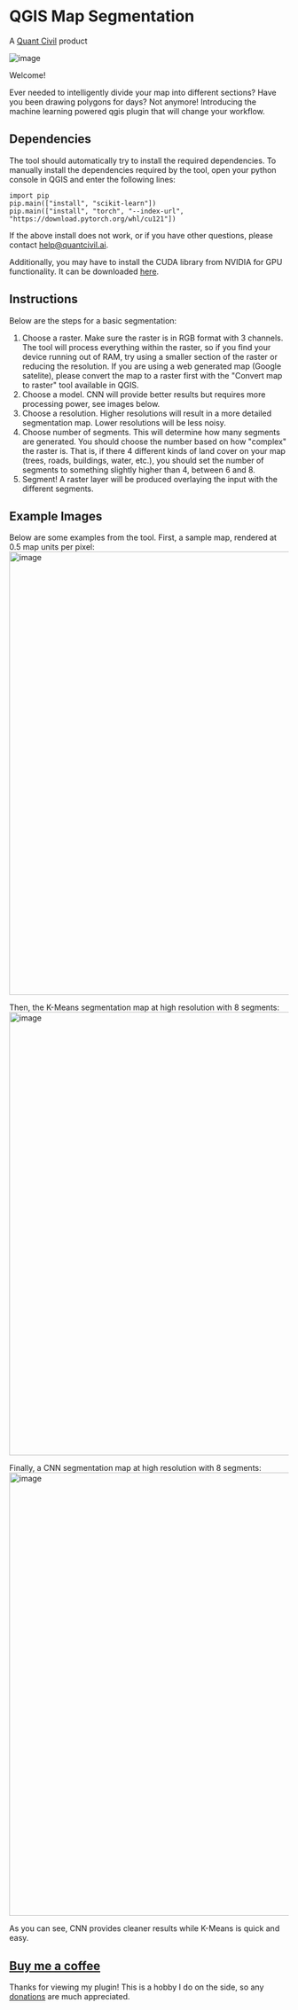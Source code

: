 # QGIS Map Segmentation
A [Quant Civil](https://www.quantcivil.ai) product

![image](https://github.com/sirebellum/qgis-segmentation/assets/25124443/898b5b91-830f-47b1-9300-ca173fe093de)

Welcome!

Ever needed to intelligently divide your map into different sections? Have you been drawing polygons for days?
Not anymore! Introducing the machine learning powered qgis plugin that will change your workflow.

## Dependencies

The tool should automatically try to install the required dependencies. To manually install the dependencies required by the tool, open your python console in QGIS and enter the following lines:

```
import pip
pip.main(["install", "scikit-learn"])
pip.main(["install", "torch", "--index-url", "https://download.pytorch.org/whl/cu121"])
```

If the above install does not work, or if you have other questions, please contact help@quantcivil.ai.

Additionally, you may have to install the CUDA library from NVIDIA for GPU functionality. It can be downloaded [here](https://developer.download.nvidia.com/compute/cuda/12.4.1/local_installers/cuda_12.4.1_551.78_windows.exe).

## Instructions
Below are the steps for a basic segmentation:
1. Choose a raster. Make sure the raster is in RGB format with 3 channels. The tool will process everything within the raster, so if you find your device running out of RAM, try using a smaller section of the raster or reducing the resolution. If you are using a web generated map (Google satelite), please convert the map to a raster first with the "Convert map to raster" tool available in QGIS.
2. Choose a model. CNN will provide better results but requires more processing power, see images below.
3. Choose a resolution. Higher resolutions will result in a more detailed segmentation map. Lower resolutions will be less noisy.
4. Choose number of segments. This will determine how many segments are generated. You should choose the number based on how "complex" the raster is. That is, if there 4 different kinds of land cover on your map (trees, roads, buildings, water, etc.), you should set the number of segments to something slightly higher than 4, between 6 and 8.
5. Segment! A raster layer will be produced overlaying the input with the different segments.

## Example Images
Below are some examples from the tool. First, a sample map, rendered at 0.5 map units per pixel:
<img width="800" alt="image" src="https://github.com/sirebellum/qgis-segmentation/assets/25124443/75890823-7899-4dca-bbe9-7372e12e64c0">

Then, the K-Means segmentation map at high resolution with 8 segments:
<img width="800" alt="image" src="https://github.com/sirebellum/qgis-segmentation/assets/25124443/a1b3c7ef-86a7-4c5b-b2ac-5b13ae408f91">

Finally, a CNN segmentation map at high resolution with 8 segments:
<img width="800" alt="image" src="https://github.com/sirebellum/qgis-segmentation/assets/25124443/e969507d-5571-4e41-8cb2-6ee2db4f28cd">

As you can see, CNN provides cleaner results while K-Means is quick and easy.

## [Buy me a coffee](https://www.buymeacoffee.com/sirebellum)
Thanks for viewing my plugin! This is a hobby I do on the side, so any [donations](https://www.buymeacoffee.com/sirebellum) are much appreciated.
